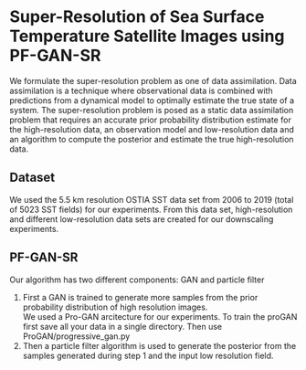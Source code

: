 # Super-Resolution of Sea Surface Temperature Satellite Images using PF-GAN-SR

We formulate the super-resolution problem as one of data assimilation. Data assimilation is a technique where observational data is combined with predictions from a dynamical model to optimally estimate the true state of a system. The super-resolution problem is posed as a static data assimilation problem that requires an accurate prior probability distribution estimate for the high-resolution data, an observation model and low-resolution data and an algorithm to compute the posterior and estimate the true high-resolution data.

## Dataset 
We used the 5.5 km resolution OSTIA SST data set from 2006 to 2019 (total of 5023 SST fields) for our experiments. From this data set, high-resolution and different low-resolution data sets are created for our downscaling experiments. 

## PF-GAN-SR
Our algorithm has two different components: GAN and particle filter 
1. First a GAN is trained to generate more samples from the prior probability distribution of high resolution images.<br>
We used a Pro-GAN arcitecture for our experiments. To train the proGAN first save all your data in a single directory. Then use ProGAN/progressive_gan.py
2. Then a particle filter algorithm is used to generate the posterior from the samples generated during step 1 and the input low resolution field.</br>

